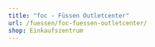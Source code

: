 ```yaml
---
title: "foc - Füssen Outletcenter"
url: /fuessen/foc-fuessen-outletcenter/
shop: Einkaufszentrum
---
```

